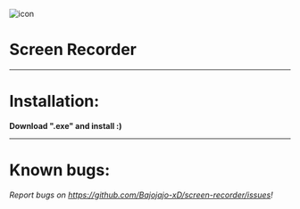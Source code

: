 ![icon](https://user-images.githubusercontent.com/81306360/116521188-eea09800-a8d3-11eb-9ba2-f1e27857c2aa.png)
# Screen Recorder

--------------------------
# Installation:

**Download ".exe" and install :)**

---------------------------
# Known bugs:

*Report bugs on https://github.com/Bajojajo-xD/screen-recorder/issues!*
